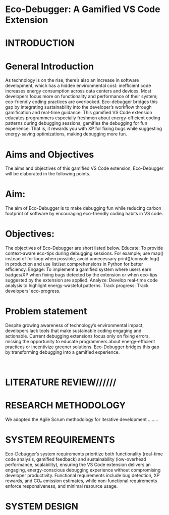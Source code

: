 # Eco-Debugger: A Gamified VS Code Extension



# INTRODUCTION

# General Introduction
As technology is on the rise, there’s also an increase in software development, which has a hidden environmental cost: inefficient code increases energy consumption across data centers and devices. Most developers focus more on functionality and performance of their system; eco-friendly coding practices are overlooked. Eco-debugger bridges this gap by integrating sustainability into the developer’s workflow through gamification and real-time guidance. This gamified VS Code extension educates programmers especially freshmen about energy-efficient coding patterns during debugging sessions, gamifies the debugging for fun experience. That is, it rewards you with XP for fixing bugs while suggesting energy-saving optimizations, making debugging more fun.

# Aims and Objectives
The aims and objectives of this gamified VS Code extension, Eco-Debugger will be elaborated in the following points.
# Aim:
The aim of Eco-Debugger is to make debugging fun while reducing carbon footprint of software by encouraging eco-friendly coding habits in VS code.
# Objectives:
The objectives of Eco-Debugger are short listed below.
 	Educate: To provide context-aware eco-tips during debugging sessions. For example; use map() instead of for loop when possible, avoid unnecessary print()/console.log() in production and use list/set comprehensions in Python for better efficiency.
 	Engage: To implement a gamified system where users earn badges/XP when fixing bugs detected by the extension or when eco-tips suggested by the extension are applied.
 	Analyze:  Develop real-time code analysis to highlight energy-wasteful patterns.
 	Track progress: Track developers’ eco-progress.

# Problem statement
Despite growing awareness of technology’s environmental impact, developers lack tools that make sustainable coding engaging and actionable. Current debugging extensions focus only on fixing errors, missing the opportunity to educate programmers about energy-efficient practices or incentivize greener solutions. Eco-Debugger bridges this gap by transforming debugging into a gamified experience.

 
# LITERATURE REVIEW//////

# RESEARCH METHODOLOGY

We adopted the Agile Scrum methodology for iterative development ……..

# SYSTEM REQUIREMENTS
Eco-Debugger’s system requirements prioritize both functionality (real-time code analysis, gamified feedback) and sustainability (low-overhead performance, scalability), ensuring the VS Code extension delivers an engaging, energy-conscious debugging experience without compromising developer productivity. Functional requirements include bug detection, XP rewards, and CO₂ emission estimates, while non-functional requirements enforce responsiveness, and minimal resource usage.

# SYSTEM DESIGN
